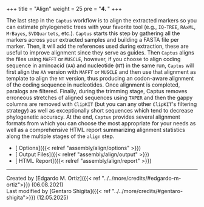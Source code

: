 +++
title = "Align"
weight = 25
pre = "<b>4. </b>"
+++

The last step in the `Captus` workflow is to align the extracted markers so you can estimate phylogenetic trees with your favorite tool (e.g., `IQ-TREE`, `RAxML`, `MrBayes`, `SVDQuartets`, etc.).
`Captus` starts this step by gathering all the markers across your extracted samples and building a FASTA file per marker. Then, it will add the references used during extraction, these are useful to improve alignment since they serve as guides. Then `Captus` aligns the files using `MAFFT` or `MUSCLE`, however, if you choose to align coding sequence in aminoacid (`AA`) and nucleotide (`NT`) in the same run, `Captus` will first align the `AA` version with `MAFFT` or `MUSCLE` and then use that alignment as template to align the `NT` version, thus producing an codon-aware alignment of the coding sequence in nucleotides. Once alignment is completed, paralogs are filtered. Finally, during the trimming stage, Captus removes erroneous stretches of aligned sequences using `TAPER` and then the gappy columns are removed with `ClipKIT` (but you can any other `ClipKIT`'s filtering strategy) as well as exceptionally short sequences which tend to decrease phylogenetic accuracy.
At the end, `Captus` provides several alignment formats from which you can choose the most appropriate for your needs as well as a comprehensive HTML report summarizing alignment statistics along the multiple stages of the `align` step.

- [<i class="fas fa-cog"></i> Options]({{< relref "assembly/align/options" >}})  
- [<i class="fas fa-dna"></i> Output Files]({{< relref "assembly/align/output" >}})  
- [<i class="fas fa-chart-bar"></i> HTML Report]({{< relref "assembly/align/report" >}})

___
Created by [Edgardo M. Ortiz]({{< ref "../../more/credits/#edgardo-m-ortiz">}}) (06.08.2021)  
Last modified by [Gentaro Shigita]({{< ref "../../more/credits/#gentaro-shigita">}}) (12.05.2025)
